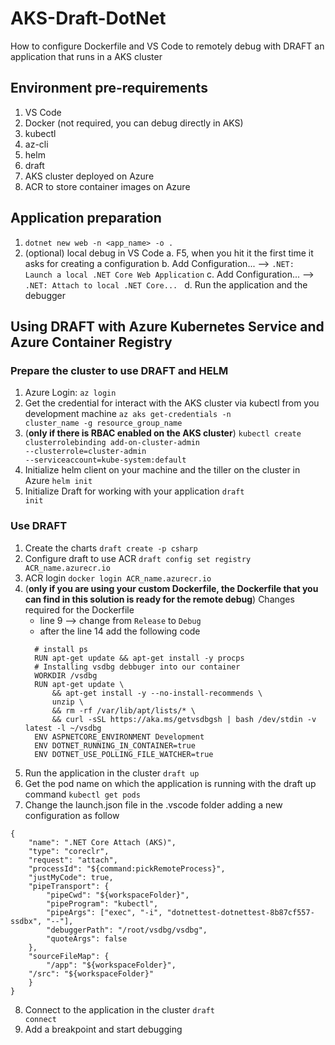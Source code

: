 # AKS-Draft-DotNet
How to configure Dockerfile and VS Code to remotely debug with DRAFT an application that runs in a AKS cluster

## Environment pre-requirements
1. VS Code
2. Docker (not required, you can debug directly in AKS)
3. kubectl
4. az-cli
5. helm
6. draft
7. AKS cluster deployed on Azure
8. ACR to store container images on Azure

## Application preparation
1. <code>dotnet new web -n <app_name> -o .</code>
2. (optional) local debug in VS Code
  a. F5, when you hit it the first time it asks for creating a configuration
	b. Add Configuration... --> <code>.NET: Launch a local .NET Core Web Application</code>
  c. Add Configuration... --> <code>.NET: Attach to local .NET Core... </code>
	d. Run the application and the debugger

## Using DRAFT with Azure Kubernetes Service and Azure Container Registry
### Prepare the cluster to use DRAFT and HELM
1. Azure Login: <code>az login</code>
2. Get the credential for interact with the AKS cluster via kubectl from you development machine <code>az aks get-credentials -n cluster_name -g resource_group_name</code>
3. (**only if there is RBAC enabled on the AKS cluster**) <code>kubectl create clusterrolebinding add-on-cluster-admin --clusterrole=cluster-admin --serviceaccount=kube-system:default</code>
4. Initialize helm client on your machine and the tiller on the cluster in Azure <code>helm init</code>
5. Initialize Draft for working with your application <code>draft init</code>

### Use DRAFT
1. Create the charts <code>draft create -p csharp</code> 
2. Configure draft to use ACR <code>draft config set registry ACR_name.azurecr.io</code>
3. ACR login <code>docker login ACR_name.azurecr.io</code>
4. (**only if you are using your custom Dockerfile, the Dockerfile that you can find in this solution is ready for the remote debug**) Changes required for the Dockerfile
    - line 9 --> change from <code>Release</code> to <code>Debug</code>
    - after the line 14 add the following code
    ```
      # install ps
      RUN apt-get update && apt-get install -y procps
      # Installing vsdbg debbuger into our container
      WORKDIR /vsdbg
      RUN apt-get update \
          && apt-get install -y --no-install-recommends \
          unzip \
          && rm -rf /var/lib/apt/lists/* \
          && curl -sSL https://aka.ms/getvsdbgsh | bash /dev/stdin -v latest -l ~/vsdbg
      ENV ASPNETCORE_ENVIRONMENT Development
      ENV DOTNET_RUNNING_IN_CONTAINER=true
      ENV DOTNET_USE_POLLING_FILE_WATCHER=true
    ```
5. Run the application in the cluster <code>draft up</code>
6. Get the pod name on which the application is running with the draft up command <code>kubectl get pods</code>
7. Change the launch.json file in the .vscode folder adding a new configuration as follow
  ```
  {
      "name": ".NET Core Attach (AKS)",
      "type": "coreclr",
      "request": "attach",
      "processId": "${command:pickRemoteProcess}",
      "justMyCode": true,
      "pipeTransport": {
          "pipeCwd": "${workspaceFolder}",
          "pipeProgram": "kubectl",
          "pipeArgs": ["exec", "-i", "dotnettest-dotnettest-8b87cf557-ssdbx", "--"],
          "debuggerPath": "/root/vsdbg/vsdbg",
          "quoteArgs": false
      },
      "sourceFileMap": {
          "/app": "${workspaceFolder}",
      "/src": "${workspaceFolder}"
      }
  }
  ```
8. Connect to the application in the cluster <code>draft connect</code>
9. Add a breakpoint and start debugging
